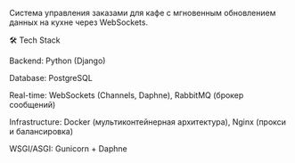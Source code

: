 Система управления заказами для кафе с мгновенным обновлением данных на кухне через WebSockets.

🛠 Tech Stack

Backend: Python (Django)

Database: PostgreSQL

Real-time: WebSockets (Channels, Daphne), RabbitMQ (брокер сообщений)

Infrastructure: Docker (мультиконтейнерная архитектура), Nginx (прокси и балансировка)

WSGI/ASGI: Gunicorn + Daphne
